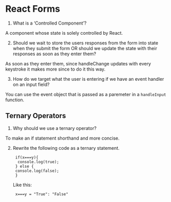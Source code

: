 # React Forms
1. What is a ‘Controlled Component’?

A component whose state is solely controlled by React.

2. Should we wait to store the users responses from the form into state when they submit the form OR should we update the state with their responses as soon as they enter them?

As soon as they enter them, since handleChange updates with every keystroke it makes more since to do it this way.

3. How do we target what the user is entering if we have an event handler on an input field?

You can use the event object that is passed as a paremeter in a `handleInput` function.

## Ternary Operators

1. Why should we use a ternary operator?

To make an if statement shorthand and more concise.

2. Rewrite the following code as a ternary statement.

        if(x===y){
         console.log(true);
        } else {
        console.log(false);
        }

    Like this:
        
        x===y = "True": "False"

